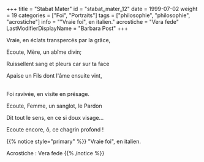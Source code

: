 +++
title = "Stabat Mater"
id = "stabat_mater_12"
date = 1999-07-02
weight = 19
categories = ["Foi", "Portraits"]
tags = ["philosophie", "philosophie", "acrostiche"]
info = "\"Vraie foi\", en italien."
acrostiche = "Vera fede"
LastModifierDisplayName = "Barbara Post"
+++

Vraie, en éclats transpercés par la grâce,

Ecoute, Mère, un abîme divin;

Ruissellent sang et pleurs car sur ta face

Apaise un Fils dont l'âme ensuite vint,

 \
Foi ravivée, en visite en présage.

Ecoute, Femme, un sanglot, le Pardon

Dit tout le sens, en ce si doux visage...

Ecoute encore, ô, ce chagrin profond !

{{% notice style="primary" %}}
\"Vraie foi\", en italien.

Acrostiche : Vera fede
{{% /notice %}}
